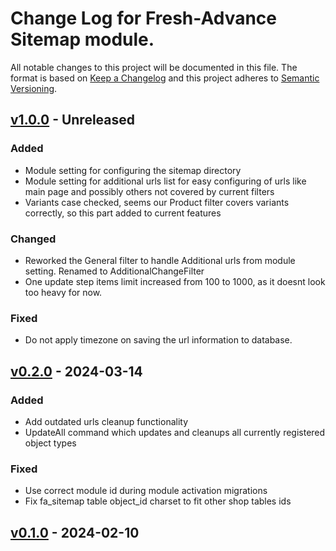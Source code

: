 # Change Log for Fresh-Advance Sitemap module.

All notable changes to this project will be documented in this file.
The format is based on [Keep a Changelog](http://keepachangelog.com/)
and this project adheres to [Semantic Versioning](http://semver.org/).

## [v1.0.0] - Unreleased

### Added
- Module setting for configuring the sitemap directory
- Module setting for additional urls list for easy configuring of urls like main page and possibly others not covered by current filters
- Variants case checked, seems our Product filter covers variants correctly, so this part added to current features

### Changed
- Reworked the General filter to handle Additional urls from module setting. Renamed to AdditionalChangeFilter
- One update step items limit increased from 100 to 1000, as it doesnt look too heavy for now.

### Fixed
- Do not apply timezone on saving the url information to database.

## [v0.2.0] - 2024-03-14

### Added
- Add outdated urls cleanup functionality
- UpdateAll command which updates and cleanups all currently registered object types

### Fixed
- Use correct module id during module activation migrations
- Fix fa_sitemap table object_id charset to fit other shop tables ids

## [v0.1.0] - 2024-02-10

[v1.0.0]: https://github.com/Fresh-Advance/Sitemap/compare/v0.2.0...v1.0.0
[v0.2.0]: https://github.com/Fresh-Advance/Sitemap/compare/v0.1.0...v0.2.0
[v0.1.0]: https://github.com/Fresh-Advance/Sitemap/compare/03839403...v0.1.0
